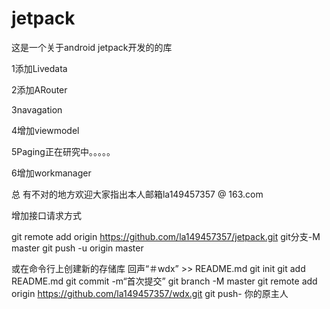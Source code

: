 # jetpack
这是一个关于android jetpack开发的的库

1添加Livedata

2添加ARouter

3navagation

4增加viewmodel

5Paging正在研究中。。。。。

6增加workmanager


总
有不对的地方欢迎大家指出本人邮箱la149457357 @ 163.com

增加接口请求方式


git remote add origin https://github.com/la149457357/jetpack.git
 git分支-M master 
git push -u origin master

或在命令行上创建新的存储库
回声“＃wdx” >> README.md 
git init 
git add README.md 
git commit -m“首次提交” 
git branch -M master 
git remote add origin https://github.com/la149457357/wdx.git
 git push- 你的原主人
                
